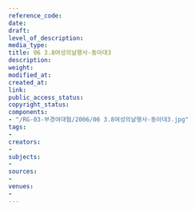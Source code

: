 ```yaml
---
reference_code: 
date: 
draft: 
level_of_description: 
media_type: 
title: 06 3.8여성의날행사-동아대3
description: 
weight: 
modified_at: 
created_at: 
link: 
public_access_status: 
copyright_status: 
components:
- "/RG-03-부경여대협/2006/06 3.8여성의날행사-동아대3.jpg"
tags:
- 
creators:
- 
subjects:
- 
sources:
- 
venues:
- 
---
```


